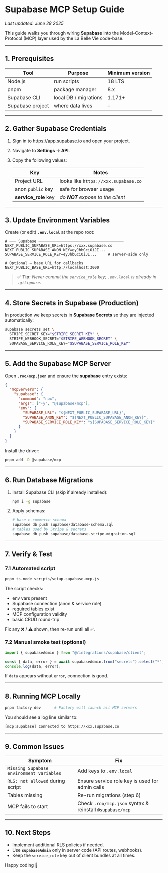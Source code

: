 # Supabase MCP Setup Guide
_Last updated: June&nbsp;28&nbsp;2025_

This guide walks you through wiring **Supabase** into the Model-Context-Protocol (MCP) layer used by the La Belle Vie code-base.

---

## 1. Prerequisites

| Tool | Purpose | Minimum version |
|------|---------|-----------------|
| Node.js | run scripts | 18 LTS |
| pnpm | package manager | 8.x |
| Supabase CLI | local DB / migrations | 1.171+ |
| Supabase project | where data lives | – |

---

## 2. Gather Supabase Credentials

1. Sign in to <https://app.supabase.io> and open your project.  
2. Navigate to **Settings → API**.  
3. Copy the following values:

   | Key | Notes |
   |-----|-------|
   | Project URL | looks like `https://xxx.supabase.co` |
   | anon `public` key | safe for browser usage |
   | **service_role** key | _do **NOT** expose to the client_ |

---

## 3. Update Environment Variables

Create (or edit) **`.env.local`** at the repo root:

```
# ─── Supabase ──────────────────────────────────────
NEXT_PUBLIC_SUPABASE_URL=https://xxx.supabase.co
NEXT_PUBLIC_SUPABASE_ANON_KEY=eyJhbGciOiJI...
SUPABASE_SERVICE_ROLE_KEY=eyJhbGciOiJI...     # server-side only

# Optional – base URL for callbacks
NEXT_PUBLIC_BASE_URL=http://localhost:3000
```

> ✅ **Tip:** _Never commit the `service_role` key; `.env.local` is already in `.gitignore`._

---

## 4. Store Secrets in Supabase (Production)

In production we keep secrets in **Supabase Secrets** so they are injected automatically:

```bash
supabase secrets set \
  STRIPE_SECRET_KEY="$STRIPE_SECRET_KEY" \
  STRIPE_WEBHOOK_SECRET="$STRIPE_WEBHOOK_SECRET" \
  SUPABASE_SERVICE_ROLE_KEY="$SUPABASE_SERVICE_ROLE_KEY"
```

---

## 5. Add the Supabase MCP Server

Open **`.roo/mcp.json`** and ensure the **supabase** entry exists:

```json
{
  "mcpServers": {
    "supabase": {
      "command": "npx",
      "args": ["-y", "@supabase/mcp"],
      "env": {
        "SUPABASE_URL": "${NEXT_PUBLIC_SUPABASE_URL}",
        "SUPABASE_ANON_KEY": "${NEXT_PUBLIC_SUPABASE_ANON_KEY}",
        "SUPABASE_SERVICE_ROLE_KEY": "${SUPABASE_SERVICE_ROLE_KEY}"
      }
    }
  }
}
```

Install the driver:

```bash
pnpm add -D @supabase/mcp
```

---

## 6. Run Database Migrations

1. Install Supabase CLI (skip if already installed):

   ```bash
   npm i -g supabase
   ```

2. Apply schemas:

   ```bash
   # base e-commerce schema
   supabase db push supabase/database-schema.sql
   # tables used by Stripe & secrets
   supabase db push supabase/database-stripe-migration.sql
   ```

---

## 7. Verify & Test

### 7.1 Automated script

```bash
pnpm ts-node scripts/setup-supabase-mcp.js
```

The script checks:
* env vars present
* Supabase connection (anon & service role)
* required tables exist
* MCP configuration validity
* basic CRUD round-trip

Fix any ❌ / ⚠️ shown, then re-run until all ✅.

### 7.2 Manual smoke test (optional)

```ts
import { supabaseAdmin } from "@/integrations/supabase/client";

const { data, error } = await supabaseAdmin.from("secrets").select("*").limit(1);
console.log(data, error);
```

If `data` appears without `error`, connection is good.

---

## 8. Running MCP Locally

```bash
pnpm factory dev      # Factory will launch all MCP servers
```

You should see a log line similar to:

```
[mcp:supabase] Connected to https://xxx.supabase.co
```

---

## 9. Common Issues

| Symptom | Fix |
|---------|-----|
| `Missing Supabase environment variables` | Add keys to `.env.local` |
| `RLS: not allowed` during script | Ensure service role key is used for admin calls |
| Tables missing | Re-run migrations (step 6) |
| MCP fails to start | Check `.roo/mcp.json` syntax & reinstall `@supabase/mcp` |

---

## 10. Next Steps

* Implement additional RLS policies if needed.  
* Use **`supabaseAdmin`** only in server code (API routes, webhooks).  
* Keep the `service_role` key out of client bundles at all times.

Happy coding 🎉
